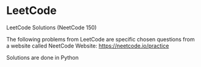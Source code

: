 # LeetCode
LeetCode Solutions (NeetCode 150)

The following problems from LeetCode are specific chosen questions from a website called NeetCode
Website: https://neetcode.io/practice

Solutions are done in Python